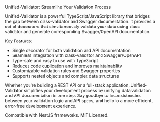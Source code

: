 Unified-Validator: Streamline Your Validation Process

Unified-Validator is a powerful TypeScript/JavaScript library that bridges the gap between class-validator and Swagger documentation. It provides a set of decorators that simultaneously validate your data using class-validator and generate corresponding Swagger/OpenAPI documentation.

Key Features:
- Single decorator for both validation and API documentation
- Seamless integration with class-validator and Swagger/OpenAPI
- Type-safe and easy to use with TypeScript
- Reduces code duplication and improves maintainability
- Customizable validation rules and Swagger properties
- Supports nested objects and complex data structures

Whether you're building a REST API or a full-stack application, Unified-Validator simplifies your development process by unifying data validation and API documentation in one step. Say goodbye to inconsistencies between your validation logic and API specs, and hello to a more efficient, error-free development experience.

Compatible with NestJS frameworks. MIT Licensed.
